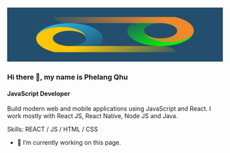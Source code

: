 ![JavaScript Developer](https://github.com/phelang/phelang/blob/main/Group%2021%20(2).png)
### Hi there 👋, my name is Phelang Qhu
#### JavaScript Developer

Build modern web and mobile applications using JavaScript and React. I work mostly with React JS, React Native, Node JS and Java.

Skills: REACT / JS / HTML / CSS

- 🔭 I’m currently working on this page. 
